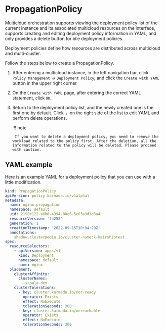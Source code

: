 # PropagationPolicy

Multicloud orchestration supports viewing the deployment policy list of the current instance and its associated multicloud resources on the interface, supports creating and editing deployment policy information in YAML, and only provides a delete button for idle deployment policies.

Deployment policies define how resources are distributed across multicloud and multi-cluster.

Follow the steps below to create a PropagationPolicy.

1. After entering a multicloud instance, in the left navigation bar, click `Policy Management` -> `Deployment Policy`, and click the `Create with YAML` button in the upper right corner.

    

2. On the `Create with YAML` page, after entering the correct YAML statement, click `OK`.

    

3. Return to the deployment policy list, and the newly created one is the first one by default. Click `⋮` on the right side of the list to edit YAML and perform delete operations.

    

    !!! note

        If you want to delete a deployment policy, you need to remove the workload related to the policy first. After the deletion, all the information related to the policy will be deleted. Please proceed with caution.

## YAML example

Here is an example YAML for a deployment policy that you can use with a little modification.

```yaml
kind: PropagationPolicy
apiVersion: policy.karmada.io/v1alpha1
metadata:
  name: nginx-propagation
  namespace: default
  uid: 2190e122-a6b0-4994-80e6-5c03a9d1d3a4
  resourceVersion: '24258'
  generation: 1
  creationTimestamp: '2022-09-15T10:04:20Z'
  annotations:
    shadow.clusterpedia.io/cluster-name:k-kairshiptest
spec:
  resourceSelectors:
    - apiVersion: apps/v1
      kind: Deployment
      namespace: default
      name: nginx
  placement:
    clusterAffinity:
      clusterNames:
        -skoala-dev
    clusterTolerations:
      - key: cluster.karmada.io/not-ready
        operator: Exists
        effect: NoExecute
        tolerationSeconds: 300
      - key: cluster.karmada.io/unreachable
        operator: Exists
        effect: NoExecute
        tolerationSeconds: 300
```